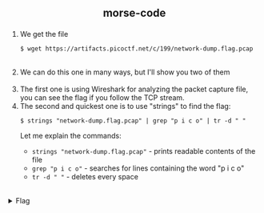 ## <p style="text-align: center;">morse-code</p>

<ol>
    <li>
    We get the file

    $ wget https://artifacts.picoctf.net/c/199/network-dump.flag.pcap
</li>
</br>
    <li>
    We can do this one in many ways, but I'll show you two of them
</li>
</br>
    <li>
    The first one is using Wireshark for analyzing the packet capture file, you can see the flag if you follow the TCP stream.
</li>
    <li>
    The second and quickest one is to use "strings" to find the flag:

    $ strings "network-dump.flag.pcap" | grep "p i c o" | tr -d " "

Let me explain the commands:
* ```strings "network-dump.flag.pcap"``` - prints readable contents of the file
* ```grep "p i c o"``` - searches for lines containing the word "p i c o"
* ```tr -d " "``` - deletes every space
</li>
</ol>
<br/>
<details>
    <summary> Flag </summary>
    
    picoCTF{p4ck37_5h4rk_ceccaa7f}
</details>
